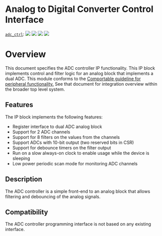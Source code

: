 # Analog to Digital Converter Control Interface

[`adc_ctrl`](https://reports.opentitan.org/hw/ip/adc_ctrl/dv/latest/report.html):
![](https://dashboards.lowrisc.org/badges/dv/adc_ctrl/test.svg)
![](https://dashboards.lowrisc.org/badges/dv/adc_ctrl/passing.svg)
![](https://dashboards.lowrisc.org/badges/dv/adc_ctrl/functional.svg)
![](https://dashboards.lowrisc.org/badges/dv/adc_ctrl/code.svg)

# Overview

This document specifies the ADC controller IP functionality.
This IP block implements control and filter logic for an analog block that implements a dual ADC.
This module conforms to the [Comportable guideline for peripheral functionality.](../../../doc/contributing/hw/comportability/README.md)
See that document for integration overview within the broader top level system.

## Features

The IP block implements the following features:

- Register interface to dual ADC analog block
- Support for 2 ADC channels
- Support for 8 filters on the values from the channels
- Support ADCs with 10-bit output (two reserved bits in CSR)
- Support for debounce timers on the filter output
- Run on a slow always-on clock to enable usage while the device is sleeping
- Low power periodic scan mode for monitoring ADC channels

## Description

The ADC controller is a simple front-end to an analog block that allows filtering and debouncing of the analog signals.

## Compatibility

The ADC controller programming interface is not based on any existing interface.
